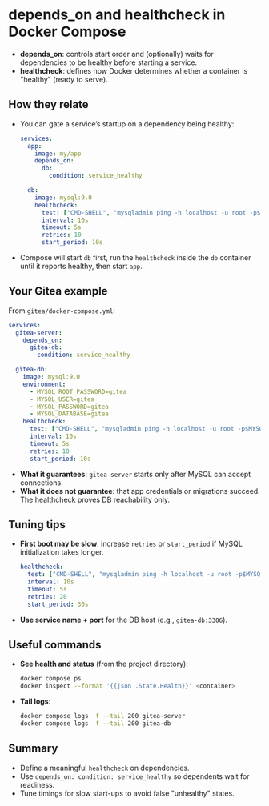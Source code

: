 # depends_on and healthcheck in Docker Compose

- __depends_on__: controls start order and (optionally) waits for dependencies to be healthy before starting a service.
- __healthcheck__: defines how Docker determines whether a container is "healthy" (ready to serve).

## How they relate

- You can gate a service’s startup on a dependency being healthy:
  ```yaml
  services:
    app:
      image: my/app
      depends_on:
        db:
          condition: service_healthy

    db:
      image: mysql:9.0
      healthcheck:
        test: ["CMD-SHELL", "mysqladmin ping -h localhost -u root -p$MYSQL_ROOT_PASSWORD || exit 1"]
        interval: 10s
        timeout: 5s
        retries: 10
        start_period: 10s
  ```
- Compose will start `db` first, run the `healthcheck` inside the `db` container until it reports healthy, then start `app`.

## Your Gitea example

From `gitea/docker-compose.yml`:

```yaml
services:
  gitea-server:
    depends_on:
      gitea-db:
        condition: service_healthy

  gitea-db:
    image: mysql:9.0
    environment:
      - MYSQL_ROOT_PASSWORD=gitea
      - MYSQL_USER=gitea
      - MYSQL_PASSWORD=gitea
      - MYSQL_DATABASE=gitea
    healthcheck:
      test: ["CMD-SHELL", "mysqladmin ping -h localhost -u root -p$MYSQL_ROOT_PASSWORD || exit 1"]
      interval: 10s
      timeout: 5s
      retries: 10
      start_period: 10s
```

- __What it guarantees__: `gitea-server` starts only after MySQL can accept connections.
- __What it does not guarantee__: that app credentials or migrations succeed. The healthcheck proves DB reachability only.

## Tuning tips

- __First boot may be slow__: increase `retries` or `start_period` if MySQL initialization takes longer.
  ```yaml
  healthcheck:
    test: ["CMD-SHELL", "mysqladmin ping -h localhost -u root -p$MYSQL_ROOT_PASSWORD || exit 1"]
    interval: 10s
    timeout: 5s
    retries: 20
    start_period: 30s
  ```
- __Use service name + port__ for the DB host (e.g., `gitea-db:3306`).

## Useful commands

- __See health and status__ (from the project directory):
  ```bash
  docker compose ps
  docker inspect --format '{{json .State.Health}}' <container>
  ```
- __Tail logs__:
  ```bash
  docker compose logs -f --tail 200 gitea-server
  docker compose logs -f --tail 200 gitea-db
  ```

## Summary

- Define a meaningful `healthcheck` on dependencies.
- Use `depends_on: condition: service_healthy` so dependents wait for readiness.
- Tune timings for slow start-ups to avoid false "unhealthy" states.
